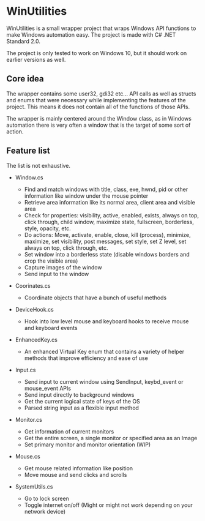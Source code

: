 # WinUtilities

WinUtilities is a small wrapper project that wraps Windows API functions to make Windows automation easy.
The project is made with C# .NET Standard 2.0.

The project is only tested to work on Windows 10, but it should work on earlier versions as well.

## Core idea

The wrapper contains some user32, gdi32 etc... API calls as well as structs and enums that were necessary while implementing the features of the project.
This means it does not contain all of the functions of those APIs.

The wrapper is mainly centered around the Window class, as in Windows automation there is very often a window that is the target of some sort of action.

## Feature list

The list is not exhaustive.

- Window.cs
  - Find and match windows with title, class, exe, hwnd, pid or other information like window under the mouse pointer
  - Retrieve area information like its normal area, client area and visible area
  - Check for properties: visibility, active, enabled, exists, always on top, click through, child window, maximize state, fullscreen, borderless, style, opacity, etc.
  - Do actions: Move, activate, enable, close, kill (process), minimize, maximize, set visibility, post messages, set style, set Z level, set always on top, click through, etc.
  - Set window into a borderless state (disable windows borders and crop the visible area)
  - Capture images of the window
  - Send input to the window

- Coorinates.cs
  - Coordinate objects that have a bunch of useful methods

- DeviceHook.cs
  - Hook into low level mouse and keyboard hooks to receive mouse and keyboard events

- EnhancedKey.cs
  - An enhanced Virtual Key enum that contains a variety of helper methods that improve efficiency and ease of use

- Input.cs
  - Send input to current window using SendInput, keybd_event or mouse_event APIs
  - Send input directly to background windows
  - Get the current logical state of keys of the OS
  - Parsed string input as a flexible input method

- Monitor.cs
  - Get information of current monitors
  - Get the entire screen, a single monitor or specified area as an Image
  - Set primary monitor and monitor orientation (WIP)

- Mouse.cs
  - Get mouse related information like position
  - Move mouse and send clicks and scrolls

- SystemUtils.cs
  - Go to lock screen
  - Toggle internet on/off (Might or might not work depending on your network device)
